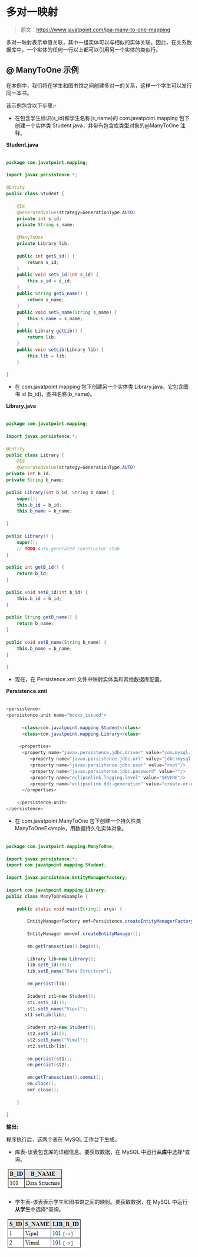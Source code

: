 # 多对一映射

> 原文：<https://www.javatpoint.com/jpa-many-to-one-mapping>

多对一映射表示单值关联，其中一组实体可以与相似的实体关联。因此，在关系数据库中，一个实体的任何一行以上都可以引用另一个实体的类似行。

## @ ManyToOne 示例

在本例中，我们将在学生和图书馆之间创建多对一的关系，这样一个学生可以发行同一本书。

该示例包含以下步骤:-

*   在包含学生标识(s_id)和学生名称(s_name)的 com.javatpoint.mapping 包下创建一个实体类 Student.java，并带有包含库类型对象的@ManyToOne 注释。

**Student.java**

```java

package com.javatpoint.mapping;

import javax.persistence.*;

@Entity
public class Student {

	@Id
	@GeneratedValue(strategy=GenerationType.AUTO)
	private int s_id;
	private String s_name;

	@ManyToOne
	private Library lib;

	public int getS_id() {
		return s_id;
	}
	public void setS_id(int s_id) {
		this.s_id = s_id;
	}
	public String getS_name() {
		return s_name;
	}
	public void setS_name(String s_name) {
		this.s_name = s_name;
	}
	public Library getLib() {
		return lib;
	}
	public void setLib(Library lib) {
		this.lib = lib;
	}

}

```

*   在 com.javatpoint.mapping 包下创建另一个实体类 Library.java，它包含图书 id (b_id)，图书名称(b_name)。

**Library.java**

```java

package com.javatpoint.mapping;

import javax.persistence.*;

@Entity
public class Library {
	@Id
	@GeneratedValue(strategy=GenerationType.AUTO)
private int b_id;
private String b_name;

public Library(int b_id, String b_name) {
	super();
	this.b_id = b_id;
	this.b_name = b_name;

}

public Library() {
	super();
	// TODO Auto-generated constructor stub
}

public int getB_id() {
	return b_id;
}

public void setB_id(int b_id) {
	this.b_id = b_id;
}

public String getB_name() {
	return b_name;
}

public void setB_name(String b_name) {
	this.b_name = b_name;
}

}

```

*   现在，在 Persistence.xml 文件中映射实体类和其他数据库配置。

**Persistence.xml**

```java

<persistence>
<persistence-unit name="books_issued">

      <class>com.javatpoint.mapping.Student</class>
      <class>com.javatpoint.mapping.Library</class>

     <properties>
      <property name="javax.persistence.jdbc.driver" value="com.mysql.jdbc.Driver"/>
         <property name="javax.persistence.jdbc.url" value="jdbc:mysql://localhost:3306/mapping_db"/>
         <property name="javax.persistence.jdbc.user" value="root"/>
         <property name="javax.persistence.jdbc.password" value=""/>
         <property name="eclipselink.logging.level" value="SEVERE"/>
         <property name="eclipselink.ddl-generation" value="create-or-extend-tables"/>
      </properties>

	</persistence-unit>
</persistence>

```

*   在 com.javatpoint.ManyToOne 包下创建一个持久性类 ManyToOneExample，用数据持久化实体对象。

```java

package com.javatpoint.mapping.ManyToOne;

import javax.persistence.*;
import com.javatpoint.mapping.Student;

import javax.persistence.EntityManagerFactory;

import com.javatpoint.mapping.Library;
public class ManyToOneExample {

	public static void main(String[] args) {

		EntityManagerFactory emf=Persistence.createEntityManagerFactory("books_issued");

		EntityManager em=emf.createEntityManager();

		em.getTransaction().begin();

		Library lib=new Library();
		lib.setB_id(101);
		lib.setB_name("Data Structure");

		em.persist(lib);

		Student st1=new Student();
		st1.setS_id(1);
		st1.setS_name("Vipul");
	   st1.setLib(lib);

		Student st2=new Student();
		st2.setS_id(2);
		st2.setS_name("Vimal");
		st2.setLib(lib);

		em.persist(st1);;
		em.persist(st2);

		em.getTransaction().commit();
		em.close();
		emf.close();

	}

}

```

**输出:**

程序执行后，这两个表在 MySQL 工作台下生成。

*   库表-该表包含库的详细信息。要获取数据，在 MySQL 中运行**从库**中选择*查询。

![JPA Many-To-One Mapping](img/ae0de0ffb6efb34b80f2472a9d19f4f5.png)

*   学生表-该表表示学生和图书馆之间的映射。要获取数据，在 MySQL 中运行**从学生**中选择*查询。

![JPA Many-To-One Mapping](img/4c4ce5f586cc57333fda3854c482aca7.png)